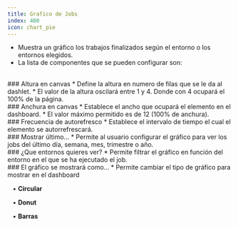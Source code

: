 ```yaml
---
title: Grafico de Jobs 
index: 400
icon: chart_pie
---
```

* Muestra un gráfico los trabajos finalizados según el entorno o los entornos elegidos.
* La lista de componentes que se pueden configurar son:

<br />
### Altura en canvas
* Define la altura en numero de filas que se le da al dashlet.
* El valor de la altura oscilará entre 1 y 4. Donde con 4 ocupará el 100% de la página.

<br />
### Anchura en canvas
* Establece el ancho que ocupará el elemento en el dashboard.
* El valor máximo permitido es de 12 (100% de anchura).

<br/>
### Frecuencia de autorefresco
* Establece el intervalo de tiempo el cual el elemento se autorrefrescará.

<br />
### Mostrar último...
* Permite al usuario configurar el gráfico para ver los jobs del último día, semana, mes, trimestre o año.

<br />
### ¿Que entornos quieres ver?
* Permite filtrar el gráfico en función del entorno en el que se ha ejecutado el job.

<br />
### El gráfico se mostrará como...
* Permite cambiar el tipo de gráfico para mostrar en el dashboard <br />

&nbsp; &nbsp;• **Circular** <br />

&nbsp; &nbsp;• **Donut** <br />

&nbsp; &nbsp;• **Barras**